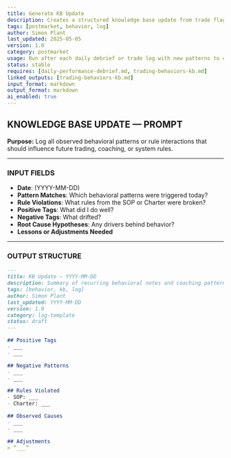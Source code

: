 ```yaml
---
title: Generate KB Update  
description: Creates a structured knowledge base update from trade flags, journal entries, or debrief insights  
tags: [postmarket, behavior, log]  
author: Simon Plant  
last_updated: 2025-05-05  
version: 1.0  
category: postmarket  
usage: Run after each daily debrief or trade log with new patterns to capture  
status: stable  
requires: [daily-performance-debrief.md, trading-behaviors-kb.md]  
linked_outputs: [trading-behaviors-kb.md]  
input_format: markdown  
output_format: markdown  
ai_enabled: true  
---
```


## KNOWLEDGE BASE UPDATE — PROMPT

**Purpose:** Log all observed behavioral patterns or rule interactions that should influence future trading, coaching, or system rules.

---

### INPUT FIELDS
- **Date**: (YYYY-MM-DD)
- **Pattern Matches**: Which behavioral patterns were triggered today?
- **Rule Violations**: What rules from the SOP or Charter were broken?
- **Positive Tags**: What did I do well?
- **Negative Tags**: What drifted?
- **Root Cause Hypotheses**: Any drivers behind behavior?
- **Lessons or Adjustments Needed**

---

### OUTPUT STRUCTURE
```markdown
---
title: KB Update — YYYY-MM-DD
description: Summary of recurring behavioral notes and coaching patterns for the day  
tags: [behavior, kb, log]
author: Simon Plant
last_updated: YYYY-MM-DD
version: 1.0
category: log-template
status: draft
---

## Positive Tags
- ___
- ___

## Negative Patterns
- ___
- ___

## Rules Violated
- SOP: ___
- Charter: ___

## Observed Causes
- ___
- ___

## Adjustments
> “___”